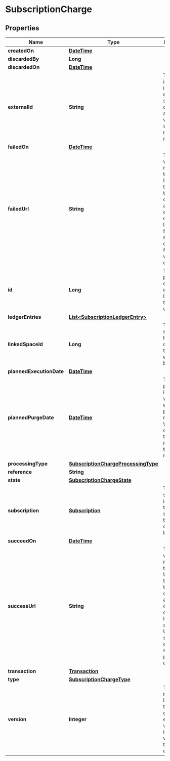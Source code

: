 
# SubscriptionCharge

## Properties
Name | Type | Description | Notes
------------ | ------------- | ------------- | -------------
**createdOn** | [**DateTime**](DateTime.md) |  |  [optional]
**discardedBy** | **Long** |  |  [optional]
**discardedOn** | [**DateTime**](DateTime.md) |  |  [optional]
**externalId** | **String** | The external id helps to identify the entity and a subsequent creation of an entity with the same ID will not create a new entity. |  [optional]
**failedOn** | [**DateTime**](DateTime.md) |  |  [optional]
**failedUrl** | **String** | The user will be redirected to failed URL when the transaction could not be authorized or completed. In case no failed URL is specified a default failed page will be displayed. |  [optional]
**id** | **Long** | The ID is the primary key of the entity. The ID identifies the entity uniquely. |  [optional]
**ledgerEntries** | [**List&lt;SubscriptionLedgerEntry&gt;**](SubscriptionLedgerEntry.md) |  |  [optional]
**linkedSpaceId** | **Long** | The linked space id holds the ID of the space to which the entity belongs to. |  [optional]
**plannedExecutionDate** | [**DateTime**](DateTime.md) |  |  [optional]
**plannedPurgeDate** | [**DateTime**](DateTime.md) | The planned purge date indicates when the entity is permanently removed. When the date is null the entity is not planned to be removed. |  [optional]
**processingType** | [**SubscriptionChargeProcessingType**](SubscriptionChargeProcessingType.md) |  |  [optional]
**reference** | **String** |  |  [optional]
**state** | [**SubscriptionChargeState**](SubscriptionChargeState.md) |  |  [optional]
**subscription** | [**Subscription**](Subscription.md) | The field subscription indicates the subscription to which the charge belongs to. |  [optional]
**succeedOn** | [**DateTime**](DateTime.md) |  |  [optional]
**successUrl** | **String** | The user will be redirected to success URL when the transaction could be authorized or completed. In case no success URL is specified a default success page will be displayed. |  [optional]
**transaction** | [**Transaction**](Transaction.md) |  |  [optional]
**type** | [**SubscriptionChargeType**](SubscriptionChargeType.md) |  |  [optional]
**version** | **Integer** | The version number indicates the version of the entity. The version is incremented whenever the entity is changed. |  [optional]



